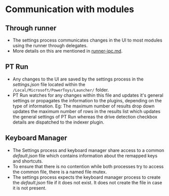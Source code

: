 # Communication with modules

## Through runner

- The settings process communicates changes in the UI to most modules using the runner through delegates.
- More details on this are mentioned in [runner-ipc.md](settingsv2/runner-ipc.md).

## PT Run

- Any changes to the UI are saved by the settings process in the _settings.json_ file located within the `/Local/Microsoft/PowerToys/Launcher/` folder.
- PT Run watches for any changes within this file and updates it's general settings or propagates the information to the plugins, depending on the type of information.
Eg: The maximum number of results drop down updates the maximum number of rows in the results list which updates the general settings of PT Run whereas the drive detection checkbox details are dispatched to the indexer plugin.

## Keyboard Manager

- The Settings process and keyboard manager share access to a common _default.json_ file which contains information about the remapped keys and shortcuts.
- To ensure that there is no contention while both processes try to access the common file, there is a named file mutex.
- The settings process expects the keyboard manager process to create the _default.json_ file if it does not exist. It does not create the file in case it is not present.

